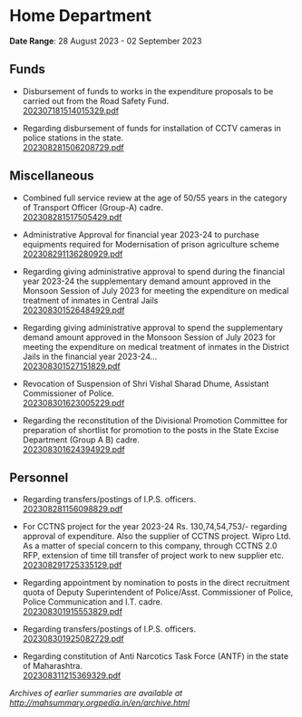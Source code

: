 # Home Department

**Date Range**: 28 August 2023 - 02 September 2023


## Funds
- Disbursement of funds to works in the expenditure proposals to be carried out from the Road Safety Fund.\
  [202307181514015329.pdf](https://gr.maharashtra.gov.in/Site/Upload/Government%20Resolutions/English/202307181514015329.pdf)

- Regarding disbursement of funds for installation of CCTV cameras in police stations in the state.\
  [202308281506208729.pdf](https://gr.maharashtra.gov.in/Site/Upload/Government%20Resolutions/English/202308281506208729.pdf)

## Miscellaneous
- Combined full service review at the age of 50/55 years in the category of Transport Officer (Group-A) cadre.\
  [202308281517505429.pdf](https://gr.maharashtra.gov.in/Site/Upload/Government%20Resolutions/English/202308281517505429.pdf)

- Administrative Approval for financial year 2023-24 to purchase equipments required for Modernisation of prison agriculture scheme\
  [202308291136280929.pdf](https://gr.maharashtra.gov.in/Site/Upload/Government%20Resolutions/English/202308291136280929.pdf)

- Regarding giving administrative approval to spend during the financial year 2023-24 the supplementary demand amount approved in the Monsoon Session of July 2023 for meeting the expenditure on medical treatment of inmates in Central Jails\
  [202308301526484929.pdf](https://gr.maharashtra.gov.in/Site/Upload/Government%20Resolutions/English/202308301526484929.pdf)

- Regarding giving administrative approval to spend the supplementary demand amount approved in the Monsoon Session of July 2023 for meeting the expenditure on medical treatment of inmates in the District Jails in the financial year 2023-24...\
  [202308301527151829.pdf](https://gr.maharashtra.gov.in/Site/Upload/Government%20Resolutions/English/202308301527151829.pdf)

- Revocation of Suspension of Shri Vishal Sharad Dhume, Assistant Commissioner of Police.\
  [202308301623005229.pdf](https://gr.maharashtra.gov.in/Site/Upload/Government%20Resolutions/English/202308301623005229.pdf)

- Regarding the reconstitution of the Divisional Promotion Committee for preparation of shortlist for promotion to the posts in the State Excise Department (Group A B) cadre.\
  [202308301624394929.pdf](https://gr.maharashtra.gov.in/Site/Upload/Government%20Resolutions/English/202308301624394929.pdf)

## Personnel
- Regarding transfers/postings of I.P.S. officers.\
  [202308281156098829.pdf](https://gr.maharashtra.gov.in/Site/Upload/Government%20Resolutions/English/202308281156098829.pdf)

- For CCTNS project for the year 2023-24 Rs. 130,74,54,753/- regarding approval of expenditure. Also the supplier of CCTNS project. Wipro Ltd. As a matter of special concern to this company, through CCTNS 2.0 RFP, extension of time till transfer of project work to new supplier etc.\
  [202308291725335129.pdf](https://gr.maharashtra.gov.in/Site/Upload/Government%20Resolutions/English/202308291725335129.pdf)

- Regarding appointment by nomination to posts in the direct recruitment quota of Deputy Superintendent of Police/Asst. Commissioner of Police, Police Communication and I.T. cadre.\
  [202308301915553829.pdf](https://gr.maharashtra.gov.in/Site/Upload/Government%20Resolutions/English/202308301915553829.pdf)

- Regarding transfers/postings of I.P.S. officers.\
  [202308301925082729.pdf](https://gr.maharashtra.gov.in/Site/Upload/Government%20Resolutions/English/202308301925082729.pdf)

- Regarding constitution of Anti Narcotics Task Force (ANTF) in the state of Maharashtra.\
  [202308311215369329.pdf](https://gr.maharashtra.gov.in/Site/Upload/Government%20Resolutions/English/202308311215369329.pdf)


*Archives of earlier summaries are available at http://mahsummary.orgpedia.in/en/archive.html*